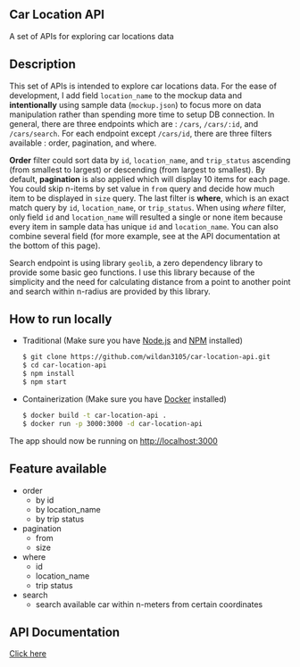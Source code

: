 ## Car Location API 
A set of APIs for exploring car locations data

## Description
This set of APIs is intended to explore car locations data. For the ease of development, I add field `location_name` to the mockup data and **intentionally** using sample data (`mockup.json`) to focus more on data manipulation rather than spending more time to setup DB connection. In general, there are three endpoints which are : `/cars`, `/cars/:id`, and `/cars/search`. For each endpoint except `/cars/id`, there are three filters available : order, pagination, and where. 

**Order** filter could sort data by `id`, `location_name`, and `trip_status` ascending (from smallest to largest) or descending (from largest to smallest). By default, **pagination** is also applied which will display 10 items for each page. You could skip n-items by set value in `from` query and decide how much item to be displayed in `size` query. The last filter is **where**, which is an exact match query by `id`, `location_name`, or `trip_status`. When using *where* filter, only field `id` and `location_name` will resulted a single or none item because every item in sample data has unique `id` and `location_name`. You can also combine several field (for more example, see at the API documentation at the bottom of this page). 

Search endpoint is using library `geolib`, a zero dependency library to provide some basic geo functions. I use this library because of the simplicity and the need for calculating distance from a point to another point and search within n-radius are provided by this library. 

## How to run locally
- Traditional (Make sure you have [Node.js](https://nodejs.org) and [NPM](https://www.npmjs.com/get-npm) installed)
	```sh 
	$ git clone https://github.com/wildan3105/car-location-api.git
	$ cd car-location-api
	$ npm install
	$ npm start
	```

- Containerization (Make sure you have [Docker](https://www.docker.com/) installed)
	```sh
	$ docker build -t car-location-api .
	$ docker run -p 3000:3000 -d car-location-api
	```

The app should now be running on [http://localhost:3000](http://localhost:3000)

## Feature available
- order
	- by id
	- by location_name 
	- by trip status
- pagination
	- from
	- size
- where 
	- id
	- location_name
	- trip status
- search
	- search available car within n-meters from certain coordinates

## API Documentation
[Click here](DOCUMENTATION.md)